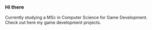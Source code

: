 ### Hi there

Currently studying a MSc in Computer Science for Game Development.  
Check out here my game development projects.
